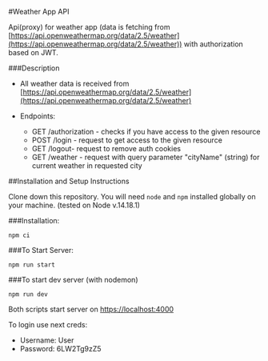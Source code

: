 #Weather App API

Api(proxy) for weather app (data is fetching from [https://api.openweathermap.org/data/2.5/weather](https://api.openweathermap.org/data/2.5/weather)) with authorization based on JWT.


###Description

- All weather data is received from [https://api.openweathermap.org/data/2.5/weather](https://api.openweathermap.org/data/2.5/weather)

- Endpoints:
    *  GET  /authorization -  checks if you have access to the given resource
    *  POST /login - request to get access to the given resource
    *  GET  /logout-  request to remove auth cookies
    *  GET  /weather - request with query parameter "cityName" (string) for current weather in requested city

##Installation and Setup Instructions

Clone down this repository. You will need `node` and `npm` installed globally on your machine. (tested on Node v.14.18.1)

###Installation:

`npm ci`

###To Start Server:

`npm run start`

###To start dev server (with nodemon)

`npm run dev`

Both scripts start server on [https://localhost:4000](https://localhost:4000)


To login use next creds:
- Username: User
- Password: 6LW2Tg9zZ5